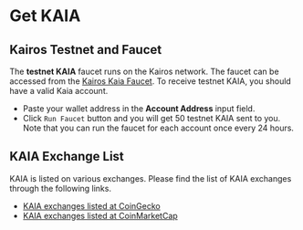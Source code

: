 # Get KAIA

## Kairos Testnet and Faucet <a id="kairos-testnet-and-faucet"></a>

The **testnet KAIA** faucet runs on the Kairos network. The faucet can be accessed from the [Kairos Kaia Faucet](https://faucet.kaia.io). To receive testnet KAIA, you should have a valid Kaia account.

- Paste your wallet address in the **Account Address** input field.
- Click `Run Faucet` button and you will get 50 testnet KAIA sent to you. Note that you can run the faucet for each account once every 24 hours.

## KAIA Exchange List <a id="kaia-exchange-list"></a>

KAIA is listed on various exchanges.  Please find the list of KAIA exchanges through the following links.

- [KAIA exchanges listed at CoinGecko](https://www.coingecko.com/en/coins/klay#markets)
- [KAIA exchanges listed at CoinMarketCap](https://coinmarketcap.com/currencies/kaia/)

